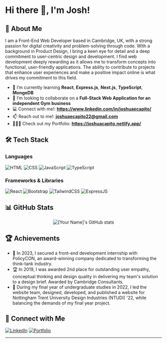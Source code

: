 # Hi there 👋, I'm Josh!

## 🚀 About Me

I am a Front-End Web Developer based in Cambridge, UK, with a strong passion for digital creativity and problem-solving through code. With a background in Product Design, I bring a keen eye for detail and a deep commitment to user-centric design and development. I find web development deeply rewarding as it allows me to transform concepts into functional, user-friendly applications. The ability to contribute to projects that enhance user experiences and make a positive impact online is what drives my commitment to this field.

- 🌱 I’m currently learning **React**, **Express.js**, **Next.js**, **TypeScript**, **MongoDB**
- 👯 I’m looking to collaborate on a **Full-Stack Web Application for an independent Gym business**
- 💻 Connect with me!: **https://www.linkedin.com/in/joshuaecapito/**
- 📫 Reach out to me!: **joshuaecapito22@gmail.com**
- 👨🏻‍💻 Check out my Portfolio: **https://joshuacapito.netlify.app/**

## 🛠️ Tech Stack

### Languages

![HTML](https://img.shields.io/badge/-HTML5-E34F26?style=flat-square&logo=html5&logoColor=white)
![CSS](https://img.shields.io/badge/-CSS3-1572B6?style=flat-square&logo=css3)
![JavaScript](https://img.shields.io/badge/-JavaScript-F7DF1E?logo=javascript&logoColor=black&style=flat)
![TypeScript](https://shields.io/badge/TypeScript-3178C6?logo=TypeScript&logoColor=FFF&style=flat-square)

### Frameworks & Libraries

![React](https://img.shields.io/badge/-React-61DAFB?logo=react&logoColor=black&style=flat)
![Bootstrap](https://img.shields.io/badge/-Bootstrap-7952B3?logo=bootstrap&logoColor=white&style=flat)
![TailwindCSS](https://img.shields.io/badge/tailwindcss-0F172A?&logo=tailwindcss)
![ExpressJS](https://img.shields.io/badge/Express.js-000000?logo=express&logoColor=fff&style=flat)

## 📊 GitHub Stats

<p align="center">
  <img src="https://github-readme-stats.vercel.app/api?username=jemcap&show_icons=true&theme=radical" alt="[Your Name]'s GitHub stats" />
</p>

## 🏆 Achievements

- 🥇 In 2023, I secured a front-end development internship with PolicyCON, an award-winning company dedicated to transforming the think-tank industry.
- 🏆 In 2019, I was awarded 2nd place for outstanding user empathy, conceptual thinking and design quality in delivering my team's solution to a design brief. Awarded by Cambridge Consultants.
- 🌟 During my final year of undergraduate studies in 2022, I led the website team, designed, developed, and published a website for Nottingham Trent University Design Industries (NTUDI) '22, while balancing the demands of my final year project.

## 🔗 Connect with Me

[![LinkedIn](https://img.shields.io/badge/-LinkedIn-0A66C2?logo=linkedin&logoColor=white&style=flat)](https://www.linkedin.com/in/jemcap/)
[![Portfolio](https://img.shields.io/badge/-Portfolio-000000?logo=github&logoColor=white&style=flat)](https://joshuacapito.netlify.app/)

---
